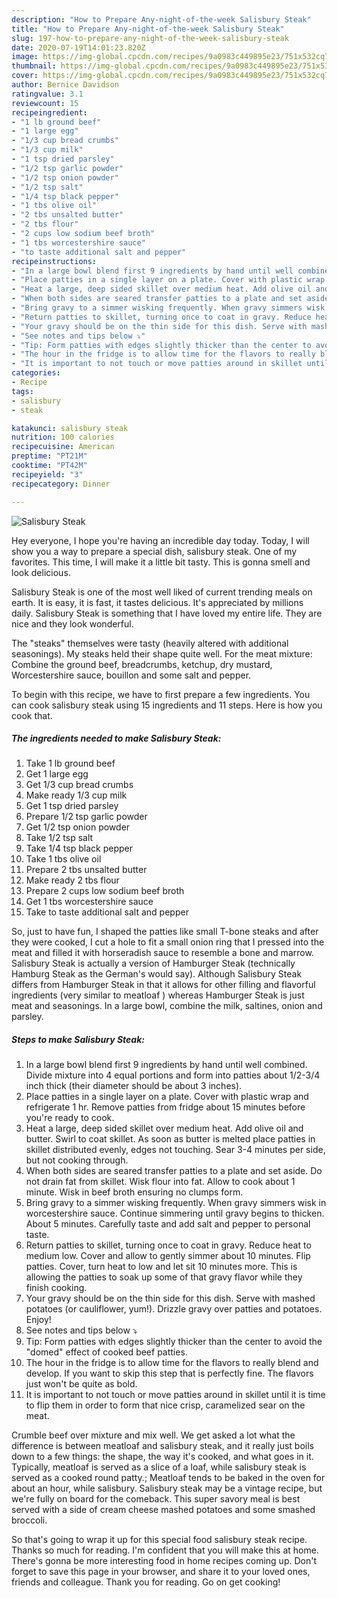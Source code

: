 ```yaml
---
description: "How to Prepare Any-night-of-the-week Salisbury Steak"
title: "How to Prepare Any-night-of-the-week Salisbury Steak"
slug: 197-how-to-prepare-any-night-of-the-week-salisbury-steak
date: 2020-07-19T14:01:23.820Z
image: https://img-global.cpcdn.com/recipes/9a0983c449895e23/751x532cq70/salisbury-steak-recipe-main-photo.jpg
thumbnail: https://img-global.cpcdn.com/recipes/9a0983c449895e23/751x532cq70/salisbury-steak-recipe-main-photo.jpg
cover: https://img-global.cpcdn.com/recipes/9a0983c449895e23/751x532cq70/salisbury-steak-recipe-main-photo.jpg
author: Bernice Davidson
ratingvalue: 3.1
reviewcount: 15
recipeingredient:
- "1 lb ground beef"
- "1 large egg"
- "1/3 cup bread crumbs"
- "1/3 cup milk"
- "1 tsp dried parsley"
- "1/2 tsp garlic powder"
- "1/2 tsp onion powder"
- "1/2 tsp salt"
- "1/4 tsp black pepper"
- "1 tbs olive oil"
- "2 tbs unsalted butter"
- "2 tbs flour"
- "2 cups low sodium beef broth"
- "1 tbs worcestershire sauce"
- "to taste additional salt and pepper"
recipeinstructions:
- "In a large bowl blend first 9 ingredients by hand until well combined. Divide mixture into 4 equal portions and form into patties about 1/2-3/4 inch thick (their diameter should be about 3 inches)."
- "Place patties in a single layer on a plate. Cover with plastic wrap and refrigerate 1 hr. Remove patties from fridge about 15 minutes before you&#39;re ready to cook."
- "Heat a large, deep sided skillet over medium heat. Add olive oil and butter. Swirl to coat skillet. As soon as butter is melted place patties in skillet distributed evenly, edges not touching. Sear 3-4 minutes per side, but not cooking through."
- "When both sides are seared transfer patties to a plate and set aside. Do not drain fat from skillet. Wisk flour into fat. Allow to cook about 1 minute. Wisk in beef broth ensuring no clumps form."
- "Bring gravy to a simmer wisking frequently. When gravy simmers wisk in worcestershire sauce. Continue simmering until gravy begins to thicken. About 5 minutes. Carefully taste and add salt and pepper to personal taste."
- "Return patties to skillet, turning once to coat in gravy. Reduce heat to medium low. Cover and allow to gently simmer about 10 minutes. Flip patties. Cover, turn heat to low and let sit 10 minutes more. This is allowing the patties to soak up some of that gravy flavor while they finish cooking."
- "Your gravy should be on the thin side for this dish. Serve with mashed potatoes (or cauliflower, yum!). Drizzle gravy over patties and potatoes. Enjoy!"
- "See notes and tips below ⤵"
- "Tip: Form patties with edges slightly thicker than the center to avoid the &#34;domed&#34; effect of cooked beef patties."
- "The hour in the fridge is to allow time for the flavors to really blend and develop. If you want to skip this step that is perfectly fine. The flavors just won&#39;t be quite as bold."
- "It is important to not touch or move patties around in skillet until it is time to flip them in order to form that nice crisp, caramelized sear on the meat."
categories:
- Recipe
tags:
- salisbury
- steak

katakunci: salisbury steak 
nutrition: 100 calories
recipecuisine: American
preptime: "PT21M"
cooktime: "PT42M"
recipeyield: "3"
recipecategory: Dinner

---
```



![Salisbury Steak](https://img-global.cpcdn.com/recipes/9a0983c449895e23/751x532cq70/salisbury-steak-recipe-main-photo.jpg)

Hey everyone, I hope you're having an incredible day today. Today, I will show you a way to prepare a special dish, salisbury steak. One of my favorites. This time, I will make it a little bit tasty. This is gonna smell and look delicious.

Salisbury Steak is one of the most well liked of current trending meals on earth. It is easy, it is fast, it tastes delicious. It's appreciated by millions daily. Salisbury Steak is something that I have loved my entire life. They are nice and they look wonderful.

The &#34;steaks&#34; themselves were tasty (heavily altered with additional seasonings). My steaks held their shape quite well. For the meat mixture: Combine the ground beef, breadcrumbs, ketchup, dry mustard, Worcestershire sauce, bouillon and some salt and pepper.


To begin with this recipe, we have to first prepare a few ingredients. You can cook salisbury steak using 15 ingredients and 11 steps. Here is how you cook that.

<!--inarticleads1-->

##### The ingredients needed to make Salisbury Steak:

1. Take 1 lb ground beef
1. Get 1 large egg
1. Get 1/3 cup bread crumbs
1. Make ready 1/3 cup milk
1. Get 1 tsp dried parsley
1. Prepare 1/2 tsp garlic powder
1. Get 1/2 tsp onion powder
1. Take 1/2 tsp salt
1. Take 1/4 tsp black pepper
1. Take 1 tbs olive oil
1. Prepare 2 tbs unsalted butter
1. Make ready 2 tbs flour
1. Prepare 2 cups low sodium beef broth
1. Get 1 tbs worcestershire sauce
1. Take to taste additional salt and pepper


So, just to have fun, I shaped the patties like small T-bone steaks and after they were cooked, I cut a hole to fit a small onion ring that I pressed into the meat and filled it with horseradish sauce to resemble a bone and marrow. Salisbury Steak is actually a version of Hamburger Steak (technically Hamburg Steak as the German&#39;s would say). Although Salisbury Steak differs from Hamburger Steak in that it allows for other filling and flavorful ingredients (very similar to meatloaf ) whereas Hamburger Steak is just meat and seasonings. In a large bowl, combine the milk, saltines, onion and parsley. 

<!--inarticleads2-->

##### Steps to make Salisbury Steak:

1. In a large bowl blend first 9 ingredients by hand until well combined. Divide mixture into 4 equal portions and form into patties about 1/2-3/4 inch thick (their diameter should be about 3 inches).
1. Place patties in a single layer on a plate. Cover with plastic wrap and refrigerate 1 hr. Remove patties from fridge about 15 minutes before you&#39;re ready to cook.
1. Heat a large, deep sided skillet over medium heat. Add olive oil and butter. Swirl to coat skillet. As soon as butter is melted place patties in skillet distributed evenly, edges not touching. Sear 3-4 minutes per side, but not cooking through.
1. When both sides are seared transfer patties to a plate and set aside. Do not drain fat from skillet. Wisk flour into fat. Allow to cook about 1 minute. Wisk in beef broth ensuring no clumps form.
1. Bring gravy to a simmer wisking frequently. When gravy simmers wisk in worcestershire sauce. Continue simmering until gravy begins to thicken. About 5 minutes. Carefully taste and add salt and pepper to personal taste.
1. Return patties to skillet, turning once to coat in gravy. Reduce heat to medium low. Cover and allow to gently simmer about 10 minutes. Flip patties. Cover, turn heat to low and let sit 10 minutes more. This is allowing the patties to soak up some of that gravy flavor while they finish cooking.
1. Your gravy should be on the thin side for this dish. Serve with mashed potatoes (or cauliflower, yum!). Drizzle gravy over patties and potatoes. Enjoy!
1. See notes and tips below ⤵
1. Tip: Form patties with edges slightly thicker than the center to avoid the &#34;domed&#34; effect of cooked beef patties.
1. The hour in the fridge is to allow time for the flavors to really blend and develop. If you want to skip this step that is perfectly fine. The flavors just won&#39;t be quite as bold.
1. It is important to not touch or move patties around in skillet until it is time to flip them in order to form that nice crisp, caramelized sear on the meat.


Crumble beef over mixture and mix well. We get asked a lot what the difference is between meatloaf and salisbury steak, and it really just boils down to a few things: the shape, the way it&#39;s cooked, and what goes in it. Typically, meatloaf is served as a slice of a loaf, while salisbury steak is served as a cooked round patty.; Meatloaf tends to be baked in the oven for about an hour, while salisbury. Salisbury steak may be a vintage recipe, but we&#39;re fully on board for the comeback. This super savory meal is best served with a side of cream cheese mashed potatoes and some smashed broccoli. 

So that's going to wrap it up for this special food salisbury steak recipe. Thanks so much for reading. I'm confident that you will make this at home. There's gonna be more interesting food in home recipes coming up. Don't forget to save this page in your browser, and share it to your loved ones, friends and colleague. Thank you for reading. Go on get cooking!
